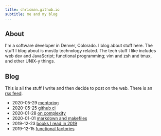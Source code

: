 ```yaml
---
title: chrisman.github.io
subtitle: me and my blog
...
```


## About

I'm a software developer in Denver, Colorado. I blog about stuff here. The
stuff I blog about is mostly technology related. The tech stuff I like includes
web dev and JavaScript; functional programming; vim and zsh and tmux, and other
UNIX-y things.

## Blog

This is all the stuff I write and then decide to post on the web. There is an
[rss feed](rss.xml).

- 2020-05-29 [mentoring](posts/mentoring.html)
- 2020-05-25 [github ci](posts/2020-05-25-github.html)
- 2020-01-28 [on complexity](posts/2020-01-28-complexity.html)
- 2020-01-01 [markdown and makefiles](posts/2020-01-01-make.html)
- 2019-12-23 [books I read in 2019](posts/2019-12-23-books.html)
- 2019-12-15 [functional factories](posts/2019-12-15-factories.html)
